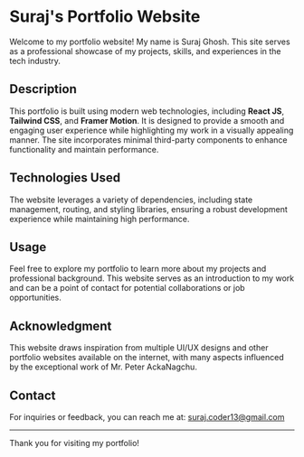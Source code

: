 # Suraj's Portfolio Website

Welcome to my portfolio website! My name is Suraj Ghosh. This site serves as a professional showcase of my projects, skills, and experiences in the tech industry.

## Description

This portfolio is built using modern web technologies, including **React JS**, **Tailwind CSS**, and **Framer Motion**. It is designed to provide a smooth and engaging user experience while highlighting my work in a visually appealing manner. The site incorporates minimal third-party components to enhance functionality and maintain performance.

## Technologies Used

The website leverages a variety of dependencies, including state management, routing, and styling libraries, ensuring a robust development experience while maintaining high performance.

## Usage

Feel free to explore my portfolio to learn more about my projects and professional background. This website serves as an introduction to my work and can be a point of contact for potential collaborations or job opportunities.

## Acknowledgment

This website draws inspiration from multiple UI/UX designs and other portfolio websites available on the internet, with many aspects influenced by the exceptional work of Mr. Peter AckaNagchu.

## Contact

For inquiries or feedback, you can reach me at: suraj.coder13@gmail.com

---

Thank you for visiting my portfolio!
